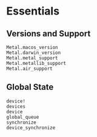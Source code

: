 # Essentials

## Versions and Support
```@docs
Metal.macos_version
Metal.darwin_version
Metal.metal_support
Metal.metallib_support
Metal.air_support
```

## Global State

```@docs
device!
devices
device
global_queue
synchronize
device_synchronize
```
